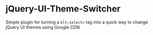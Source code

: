 # jQuery-UI-Theme-Switcher
Simple plugin for turning a `&lt;select>` tag into a quick way to change jQuery UI themes using Google CDN
